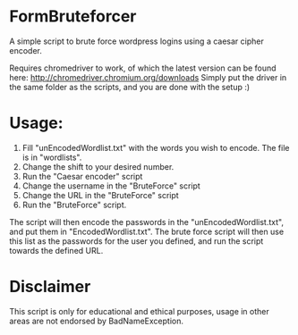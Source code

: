 # FormBruteforcer

A simple script to brute force wordpress logins using a caesar cipher encoder.

Requires chromedriver to work, of which the latest version can be found here: http://chromedriver.chromium.org/downloads
Simply put the driver in the same folder as the scripts, and you are done with the setup :)


# Usage:
1. Fill "unEncodedWordlist.txt" with the words you wish to encode. The file is in "wordlists".
2. Change the shift to your desired number.
3. Run the "Caesar encoder" script
4. Change the username in the "BruteForce" script
5. Change the URL in the "BruteForce" script
6. Run the "BruteForce" script.

The script will then encode the passwords in the "unEncodedWordlist.txt", and put them in "EncodedWordlist.txt". The brute force script will then use this list as the passwords for the user you defined, and run the script towards the defined URL.

# Disclaimer
This script is only for educational and ethical purposes, usage in other areas are not endorsed by BadNameException.
